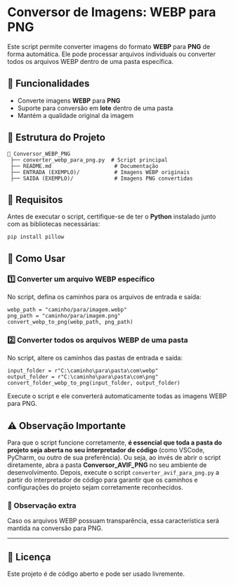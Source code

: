 # Conversor de Imagens: WEBP para PNG

Este script permite converter imagens do formato **WEBP** para **PNG** de forma automática. Ele pode processar arquivos individuais ou converter todos os arquivos WEBP dentro de uma pasta específica.


## 📌 Funcionalidades

- Converte imagens **WEBP** para **PNG**
- Suporte para conversão em **lote** dentro de uma pasta
- Mantém a qualidade original da imagem

## 📂 Estrutura do Projeto

```
📂 Conversor_WEBP_PNG
 ├── converter_webp_para_png.py  # Script principal
 ├── README.md                    # Documentação
 ├── ENTRADA (EXEMPLO)/           # Imagens WEBP originais
 ├── SAIDA (EXEMPLO)/             # Imagens PNG convertidas
```

## 🚀 Requisitos

Antes de executar o script, certifique-se de ter o **Python** instalado junto com as bibliotecas necessárias:

```
pip install pillow
```

## 🔧 Como Usar

### 1️⃣ Converter um arquivo WEBP específico

No script, defina os caminhos para os arquivos de entrada e saída:

```
webp_path = "caminho/para/imagem.webp"
png_path = "caminho/para/imagem.png"
convert_webp_to_png(webp_path, png_path)
```

### 2️⃣ Converter todos os arquivos WEBP de uma pasta

No script, altere os caminhos das pastas de entrada e saída:

```
input_folder = r"C:\caminho\para\pasta\com\webp"
output_folder = r"C:\caminho\para\pasta\com\png"
convert_folder_webp_to_png(input_folder, output_folder)
```

Execute o script e ele converterá automaticamente todas as imagens WEBP para PNG.

## ⚠️ **Observação Importante**

Para que o script funcione corretamente, **é essencial que toda a pasta do projeto seja aberta no seu interpretador de código** (como VSCode, PyCharm, ou outro de sua preferência). Ou seja, ao invés de abrir o script diretamente, abra a pasta **Conversor_AVIF_PNG** no seu ambiente de desenvolvimento. Depois, execute o script `converter_avif_para_png.py` a partir do interpretador de código para garantir que os caminhos e configurações do projeto sejam corretamente reconhecidos.

### 🚨 Observação extra

Caso os arquivos WEBP possuam transparência, essa característica será mantida na conversão para PNG.

---

## 📜 Licença

Este projeto é de código aberto e pode ser usado livremente.